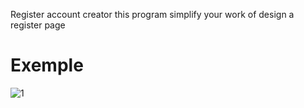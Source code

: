 Register account creator this program simplify your work of design a register page 
# Exemple
![1](https://user-images.githubusercontent.com/43656863/46626244-03ab5500-cb37-11e8-9886-0137b0b4c9ab.png)
